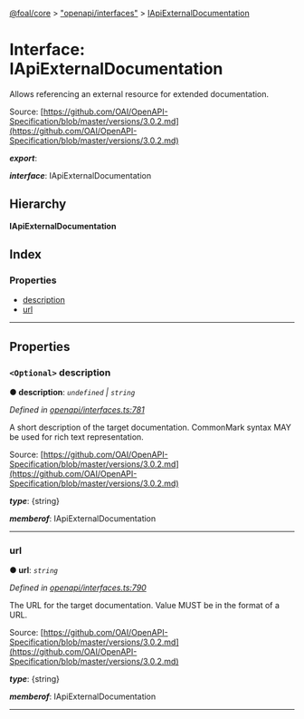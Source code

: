 [@foal/core](../README.md) > ["openapi/interfaces"](../modules/_openapi_interfaces_.md) > [IApiExternalDocumentation](../interfaces/_openapi_interfaces_.iapiexternaldocumentation.md)

# Interface: IApiExternalDocumentation

Allows referencing an external resource for extended documentation.

Source: [https://github.com/OAI/OpenAPI-Specification/blob/master/versions/3.0.2.md](https://github.com/OAI/OpenAPI-Specification/blob/master/versions/3.0.2.md)

*__export__*: 

*__interface__*: IApiExternalDocumentation

## Hierarchy

**IApiExternalDocumentation**

## Index

### Properties

* [description](_openapi_interfaces_.iapiexternaldocumentation.md#description)
* [url](_openapi_interfaces_.iapiexternaldocumentation.md#url)

---

## Properties

<a id="description"></a>

### `<Optional>` description

**● description**: *`undefined` \| `string`*

*Defined in [openapi/interfaces.ts:781](https://github.com/FoalTS/foal/blob/07f00115/packages/core/src/openapi/interfaces.ts#L781)*

A short description of the target documentation. CommonMark syntax MAY be used for rich text representation.

Source: [https://github.com/OAI/OpenAPI-Specification/blob/master/versions/3.0.2.md](https://github.com/OAI/OpenAPI-Specification/blob/master/versions/3.0.2.md)

*__type__*: {string}

*__memberof__*: IApiExternalDocumentation

___
<a id="url"></a>

###  url

**● url**: *`string`*

*Defined in [openapi/interfaces.ts:790](https://github.com/FoalTS/foal/blob/07f00115/packages/core/src/openapi/interfaces.ts#L790)*

The URL for the target documentation. Value MUST be in the format of a URL.

Source: [https://github.com/OAI/OpenAPI-Specification/blob/master/versions/3.0.2.md](https://github.com/OAI/OpenAPI-Specification/blob/master/versions/3.0.2.md)

*__type__*: {string}

*__memberof__*: IApiExternalDocumentation

___

